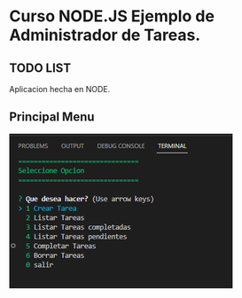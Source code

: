 # Curso NODE.JS Ejemplo de Administrador de Tareas.
## TODO LIST

Aplicacion hecha en NODE.
## Principal Menu
![Menu Principal](/screenshoots/menu.png)


